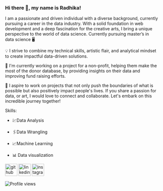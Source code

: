 ### Hi there 👋, my name is Radhika!
I am a passionate and driven individual with a diverse background, currently pursuing a career in the data industry. 
With a solid foundation in web development and a deep fascination for the creative arts, I bring a unique perspective to the world of data science. Currently pursuing master’s in data science 🖥️

💡 I strive to combine my technical skills, artistic flair, and analytical mindset to create impactful data-driven solutions. 

🔭 I'm currently working on a project for a non-profit, helping them make the most of the donor database, by providing insights on their data and improving fund raising efforts.

🤝 I aspire to work on projects that not only push the boundaries of what is possible but also positively impact people's lives.
If you share a passion for data, or art, I would love to connect and collaborate. 
Let's embark on this incredible journey together!



Skills: 

* 💹Data Analysis

* 🖇️Data Wrangling

* 📈Machine Learning

* 📊 Data visualization


[<img src='https://cdn.jsdelivr.net/npm/simple-icons@3.0.1/icons/github.svg' alt='github' height='40'>](https://github.com/radhikamagaji)  [<img src='https://cdn.jsdelivr.net/npm/simple-icons@3.0.1/icons/linkedin.svg' alt='linkedin' height='40'>](https://www.linkedin.com/in/radhika-magaji/)  [<img src='https://cdn.jsdelivr.net/npm/simple-icons@3.0.1/icons/instagram.svg' alt='instagram' height='40'>](https://www.instagram.com/colour.ale.for.me/)  

![Profile views](https://gpvc.arturio.dev/radhikamagaji)  
